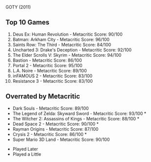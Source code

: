 GOTY (2011)

Top 10 Games
--------------
1. Deus Ex: Human Revolution          - Metacritic Score: 90/100
2. Batman: Arkham City                - Metacritic Score: 96/100
3. Saints Row: The Third              - Metacritic Score: 84/100
4. Uncharted 3: Drake's Deception     - Metacritic Score: 92/100
5. The Elder Scrolls V: Skyrim        - Metacritic Score: 94/100
6. Bastion                            - Metacritic Score: 86/100
7. Portal 2                           - Metacritic Score: 95/100
8. L.A. Noire                         - Metacritic Score: 89/100
9. inFAMOUS 2                         - Metacritic Score: 83/100
10. Resistance 3                      - Metacritic Score: 83/100

Overrated by Metacritic
-------------------------
- Dark Souls                          - Metacritic Score: 89/100
- The Legend of Zelda: Skyward Sword  - Metacritic Score: 93/100 *
- The Witcher 2: Assassins of Kings   - Metacritic Score: 88/100 *
- Dead Space 2                        - Metacritic Score: 90/100 *
- Rayman Origins                      - Metacritic Score: 87/100
- Crysis 2                            - Metacritic Score: 86/100 *
- Super Mario 3D Land                 - Metacritic Score: 90/100

* Played Later
* Played a Little